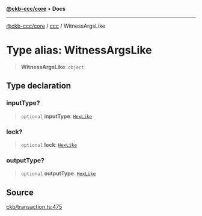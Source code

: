 [**@ckb-ccc/core**](README.md) • **Docs**

***

[@ckb-ccc/core](README.md) / [ccc](Namespace.ccc.md) / WitnessArgsLike

# Type alias: WitnessArgsLike

> **WitnessArgsLike**: `object`

## Type declaration

### inputType?

> `optional` **inputType**: [`HexLike`](ccc.Type.HexLike.md)

### lock?

> `optional` **lock**: [`HexLike`](ccc.Type.HexLike.md)

### outputType?

> `optional` **outputType**: [`HexLike`](ccc.Type.HexLike.md)

## Source

[ckb/transaction.ts:475](https://github.com/SpectreMercury/ccc/blob/1b34760fdeb60ebebc0a7e641c12ef11dff1e7d0/packages/core/src/ckb/transaction.ts#L475)
